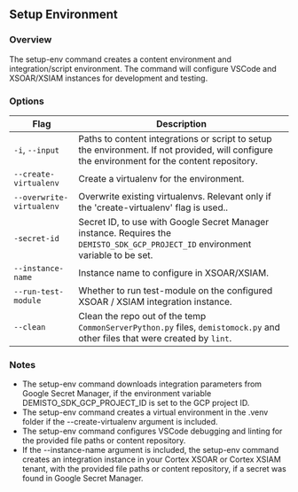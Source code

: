 ## Setup Environment

### Overview

The setup-env command creates a content environment and integration/script environment.
The command will configure VSCode and XSOAR/XSIAM instances for development and testing.

### Options

| Flag | Description |
| --- | --- |
| `-i`, `--input` | Paths to content integrations or script to setup the environment. If not provided, will configure the environment for the content repository. |
| `--create-virtualenv` | Create a virtualenv for the environment. |
| `--overwrite-virtualenv` | Overwrite existing virtualenvs. Relevant only if the 'create-virtualenv' flag is used.. |
| `-secret-id` | Secret ID, to use with Google Secret Manager instance. Requires the `DEMISTO_SDK_GCP_PROJECT_ID` environment variable to be set. |
| `--instance-name` | Instance name to configure in XSOAR/XSIAM. |
| `--run-test-module` | Whether to run test-module on the configured XSOAR / XSIAM integration instance. |
| `--clean` | Clean the repo out of the temp `CommonServerPython.py` files, `demistomock.py` and other files that were created by `lint`. |

### Notes

- The setup-env command downloads integration parameters from Google Secret Manager, if the environment variable DEMISTO_SDK_GCP_PROJECT_ID is set to the GCP project ID.
- The setup-env command creates a virtual environment in the .venv folder if the --create-virtualenv argument is included.
- The setup-env command configures VSCode debugging and linting for the provided file paths or content repository.
- If the --instance-name argument is included, the setup-env command creates an integration instance in your Cortex XSOAR or Cortex XSIAM tenant, with the provided file paths or content repository, if a secret was found in Google Secret Manager.
